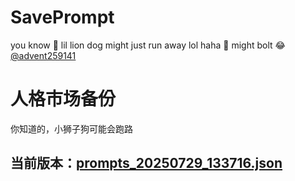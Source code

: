 # SavePrompt
you know 🫠 lil lion dog might just run away lol
haha 🐶 might bolt 😂 [@advent259141](https://github.com/advent259141)

# 人格市场备份
你知道的，小狮子狗可能会跑路

## 当前版本：[prompts_20250729_133716.json](https://github.com/Larch-C/SavePrompt/blob/main/prompts_20250729_133716.json)
